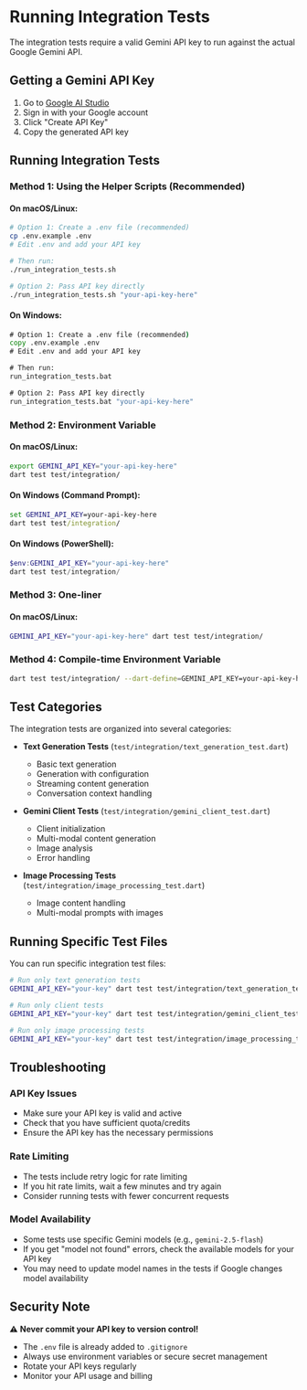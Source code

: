 # Running Integration Tests

The integration tests require a valid Gemini API key to run against the actual Google Gemini API.

## Getting a Gemini API Key

1. Go to [Google AI Studio](https://makersuite.google.com/app/apikey)
2. Sign in with your Google account
3. Click "Create API Key"
4. Copy the generated API key

## Running Integration Tests

### Method 1: Using the Helper Scripts (Recommended)

#### On macOS/Linux:

```bash
# Option 1: Create a .env file (recommended)
cp .env.example .env
# Edit .env and add your API key

# Then run:
./run_integration_tests.sh

# Option 2: Pass API key directly
./run_integration_tests.sh "your-api-key-here"
```

#### On Windows:

```cmd
# Option 1: Create a .env file (recommended)
copy .env.example .env
# Edit .env and add your API key

# Then run:
run_integration_tests.bat

# Option 2: Pass API key directly
run_integration_tests.bat "your-api-key-here"
```

### Method 2: Environment Variable

#### On macOS/Linux:

```bash
export GEMINI_API_KEY="your-api-key-here"
dart test test/integration/
```

#### On Windows (Command Prompt):

```cmd
set GEMINI_API_KEY=your-api-key-here
dart test test/integration/
```

#### On Windows (PowerShell):

```powershell
$env:GEMINI_API_KEY="your-api-key-here"
dart test test/integration/
```

### Method 3: One-liner

#### On macOS/Linux:

```bash
GEMINI_API_KEY="your-api-key-here" dart test test/integration/
```

### Method 4: Compile-time Environment Variable

```bash
dart test test/integration/ --dart-define=GEMINI_API_KEY=your-api-key-here
```

## Test Categories

The integration tests are organized into several categories:

- **Text Generation Tests** (`test/integration/text_generation_test.dart`)

  - Basic text generation
  - Generation with configuration
  - Streaming content generation
  - Conversation context handling

- **Gemini Client Tests** (`test/integration/gemini_client_test.dart`)

  - Client initialization
  - Multi-modal content generation
  - Image analysis
  - Error handling

- **Image Processing Tests** (`test/integration/image_processing_test.dart`)
  - Image content handling
  - Multi-modal prompts with images

## Running Specific Test Files

You can run specific integration test files:

```bash
# Run only text generation tests
GEMINI_API_KEY="your-key" dart test test/integration/text_generation_test.dart

# Run only client tests
GEMINI_API_KEY="your-key" dart test test/integration/gemini_client_test.dart

# Run only image processing tests
GEMINI_API_KEY="your-key" dart test test/integration/image_processing_test.dart
```

## Troubleshooting

### API Key Issues

- Make sure your API key is valid and active
- Check that you have sufficient quota/credits
- Ensure the API key has the necessary permissions

### Rate Limiting

- The tests include retry logic for rate limiting
- If you hit rate limits, wait a few minutes and try again
- Consider running tests with fewer concurrent requests

### Model Availability

- Some tests use specific Gemini models (e.g., `gemini-2.5-flash`)
- If you get "model not found" errors, check the available models for your API key
- You may need to update model names in the tests if Google changes model availability

## Security Note

⚠️ **Never commit your API key to version control!**

- The `.env` file is already added to `.gitignore`
- Always use environment variables or secure secret management
- Rotate your API keys regularly
- Monitor your API usage and billing
